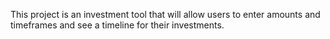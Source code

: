 This project is an investment tool that will allow users to enter amounts and timeframes and see a timeline for their investments. 
